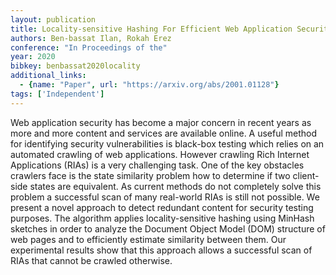 ```yaml
---
layout: publication
title: Locality-sensitive Hashing For Efficient Web Application Security Testing
authors: Ben-bassat Ilan, Rokah Erez
conference: "In Proceedings of the"
year: 2020
bibkey: benbassat2020locality
additional_links:
  - {name: "Paper", url: "https://arxiv.org/abs/2001.01128"}
tags: ['Independent']
---
```

Web application security has become a major concern in recent years as more and more content and services are available online. A useful method for identifying security vulnerabilities is black-box testing which relies on an automated crawling of web applications. However crawling Rich Internet Applications (RIAs) is a very challenging task. One of the key obstacles crawlers face is the state similarity problem how to determine if two client-side states are equivalent. As current methods do not completely solve this problem a successful scan of many real-world RIAs is still not possible. We present a novel approach to detect redundant content for security testing purposes. The algorithm applies locality-sensitive hashing using MinHash sketches in order to analyze the Document Object Model (DOM) structure of web pages and to efficiently estimate similarity between them. Our experimental results show that this approach allows a successful scan of RIAs that cannot be crawled otherwise.
